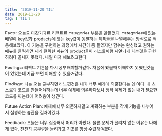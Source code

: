 ```yaml
---
title: '2019-11-20 TIL'
date: 2019-11-20
tag: ['TIL']
---
```


Facts: 오늘도 마찬가지로 리액트로 categories 부분을 만들었다.
categories에 있는 배열에 key값과 products에 있는 key값이 동일하는 제품들을 나열해주는 방식으로 적용해보았다. 이 기능을 구현하는 과정에서 시간이 좀 들었지만 함수는 완성했고 원하는 메뉴를 클릭하면 내가 클릭한 메뉴의 product들이 리스트처럼 나열되게 하는것을 구현하려다 끝내지 못했다. 내일 마저 해보려고한다

Feelings: 리액트 기본을 다시 공부해야할거같다. 처음에 봤을때 이해하지 못했던것들이 있었는데 지금 보면 이해할 수 있을거같다.

Findings: 나는 오늘 공부하면서 느낀것은 내가 너무 예제에 의존한다는 것 이다. 내 스스로의 코드를 만들어야하는데 너무 예제에 의존하다보니 정작 예제가 없는 내가 필요한 코드를 짜는데에 어려움이 생긴다.

Future Action Plan: 예제에 너무 의존하지말고 계획하는 부분을 작게 기능을 나누어서 실행하는 습관을 길러야겠다.

Feedback: 오늘은 너무 집중해서 머리가 아팠다. 물론 문제가 풀리지 않는 이유는 나에게 있다. 천천히 공부량을 늘려가고 기초를 항상 수련해야겠다.
